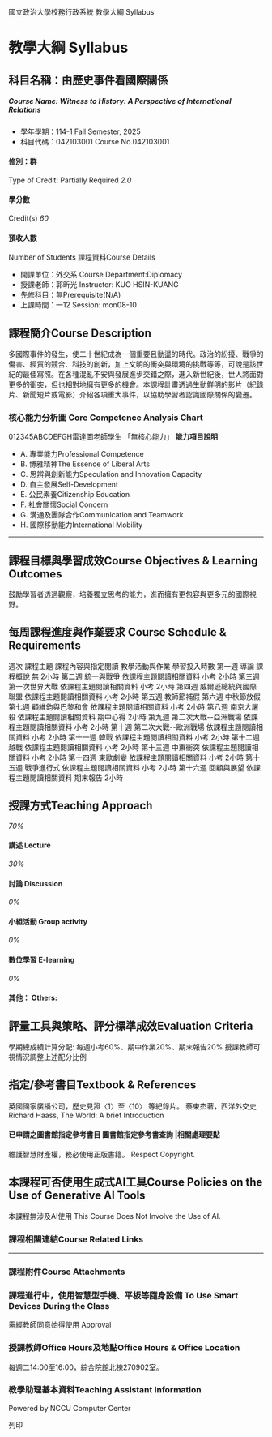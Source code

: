 國立政治大學校務行政系統 教學大綱 Syllabus
# 教學大綱 Syllabus
##  科目名稱：由歷史事件看國際關係 
#####  Course Name: Witness to History: A Perspective of International Relations
  * 學年學期：114-1 Fall Semester, 2025 
  * 科目代碼：042103001 Course No.042103001


#### 修別：群
Type of Credit: Partially Required 
_2.0_
#### 學分數
Credit(s)
_60_
#### 預收人數
Number of Students
課程資料Course Details
  * 開課單位：外交系 Course Department:Diplomacy 
  * 授課老師：郭昕光 Instructor: KUO HSIN-KUANG 
  * 先修科目：無Prerequisite(N/A)
  * 上課時間：一12 Session: mon08-10


##  課程簡介Course Description
多國際事件的發生，使二十世紀成為一個重要且動盪的時代。政治的紛擾、戰爭的傷害、經貿的競合、科技的創新，加上文明的衝突與環境的挑戰等等，可說是該世紀的最佳寫照。在各種混亂不安與發展進步交錯之際，進入新世紀後，世人將面對更多的衝突，但也相對地擁有更多的機會。本課程計畫透過生動鮮明的影片（紀錄片、新聞短片或電影）介紹各項重大事件，以協助學習者認識國際關係的變遷。
###  核心能力分析圖 Core Competence Analysis Chart
012345ABCDEFGH雷達圖老師學生
「無核心能力」 
**能力項目說明**
  * A. 專業能力Professional Competence
  * B. 博雅精神The Essence of Liberal Arts
  * C. 思辨與創新能力Speculation and Innovation Capacity
  * D. 自主發展Self-Development
  * E. 公民素養Citizenship Education
  * F. 社會關懷Social Concern
  * G. 溝通及團隊合作Communication and Teamwork
  * H. 國際移動能力International Mobility


* * *
##  課程目標與學習成效Course Objectives & Learning Outcomes 
鼓勵學習者透過觀察，培養獨立思考的能力，進而擁有更包容與更多元的國際視野。
##  每周課程進度與作業要求 Course Schedule & Requirements
週次 課程主題 課程內容與指定閱讀 教學活動與作業 學習投入時數
第一週 導論 課程概說 無 2小時
第二週 統一與戰爭 依課程主題閱讀相關資料 小考 2小時
第三週 第一次世界大戰 依課程主題閱讀相關資料 小考 2小時 
第四週 威爾遜總統與國際聯盟 依課程主題閱讀相關資料 小考 2小時
第五週 教師節補假 
第六週 中秋節放假
第七週 顧維鈞與巴黎和會 依課程主題閱讀相關資料 小考 2小時
第八週 南京大屠殺 依課程主題閱讀相關資料 期中心得 2小時
第九週 第二次大戰--亞洲戰場 依課程主題閱讀相關資料 小考 2小時
第十週 第二次大戰--歐洲戰場 依課程主題閱讀相關資料 小考 2小時
第十一週 韓戰 依課程主題閱讀相關資料 小考 2小時
第十二週 越戰 依課程主題閱讀相關資料 小考 2小時
第十三週 中東衝突 依課程主題閱讀相關資料 小考 2小時
第十四週 東歐劇變 依課程主題閱讀相關資料 小考 2小時
第十五週 戰爭進行式 依課程主題閱讀相關資料 小考 2小時 
第十六週 回顧與展望 依課程主題閱讀相關資料 期末報告  2小時 
##  授課方式Teaching Approach
_70%_
####  講述 Lecture
_30%_
####  討論 Discussion
_0%_
####  小組活動 Group activity
_0%_
####  數位學習 E-learning
_0%_
####  其他： Others:
##  評量工具與策略、評分標準成效Evaluation Criteria
學期總成績計算分配: 每週小考60%、期中作業20%、期末報告20%
授課教師可視情況調整上述配分比例
##  指定/參考書目Textbook & References
英國國家廣播公司，歷史見證〈1〉至〈10〉 等紀錄片。
蔡東杰著，西洋外交史
Richard Haass, The World: A brief Introduction
####  已申請之圖書館指定參考書目  圖書館指定參考書查詢 |相關處理要點
維護智慧財產權，務必使用正版書籍。 Respect Copyright.
##  本課程可否使用生成式AI工具Course Policies on the Use of Generative AI Tools
本課程無涉及AI使用 This Course Does Not Involve the Use of AI.
###  課程相關連結Course Related Links
* * *
###  課程附件Course Attachments
###  課程進行中，使用智慧型手機、平板等隨身設備 To Use Smart Devices During the Class
需經教師同意始得使用  Approval
###  授課教師Office Hours及地點Office Hours & Office Location
每週二14:00至16:00，綜合院館北棟270902室。
###  教學助理基本資料Teaching Assistant Information
Powered by NCCU Computer Center
  
列印
